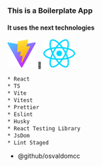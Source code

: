 ### This is a Boilerplate App
#### It uses the next technologies

![This is an image](./public/vite.svg)
:rocket:
![This is an image](./src/assets/react.svg)

```
* React
* TS
* Vite
* Vitest
* Prettier
* Eslint
* Husky
* React Testing Library
* JsDom
* Lint Staged
```

* @github/osvaldomcc